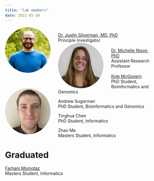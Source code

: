 ```yaml
---
title: "lab members"
date: 2022-05-20
---
```


<!-- Convert images to right size using imagemajik-->
<!-- from here:  https://askubuntu.com/questions/135477/how-can-i-scale-all-images-in-a-folder-to-the-same-width-->
<!-- convert 'michelle.jpg[250x]' michelle-resized.jpg -->


<div>
<img align="left" src="Silverman-Justin.jpg" style="max-width: 150px; width: 30%; border-radius: 50%; margin-right: 5%">  <br />  <a href="http://justin-silverman.com"> Dr. Justin Silverman, MD, PhD</a>
<br />Principle Investigator
</div>



<div style>
<img align="left" src="michelle.jpg" style="max-width: 150px; width: 30%; border-radius: 50%; margin-right: 5%">  <br />  <a href="https://ist.psu.edu/directory/map5672"> Dr. Michelle Nixon, PhD</a>
<br /> Assistant Research Professor
</div>


<div>
<img align="left" src="kyle.png" style="max-width: 150px; width: 30%; border-radius: 50%; margin-right: 5%">  <br />  <a href="https://www.huck.psu.edu/people/kyle-mcgovern"> Kyle McGovern </a>
<br /> PhD Student, Bioinformatics and Genomics
</div>



Andrew Sugarman <br />
PhD Student, Bioinformatics and Genomics

Tinghua Chen <br /> 
PhD Student, Informatics

Zhao Ma <br /> 
Masters Student, Informatics

# Graduated

<a href="https://ist.psu.edu/directory/fbm5122">Farhani Momotaz</a> <br />
Masters Student, Informatics

